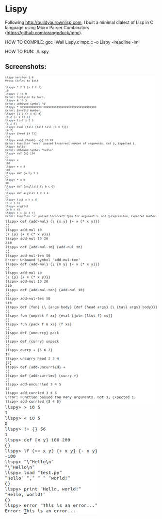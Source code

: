 # Lispy
Following http://buildyourownlisp.com, I built a minimal dialect of Lisp in C language using Micro Parser Combinators (https://github.com/orangeduck/mpc).

HOW TO COMPILE: gcc -Wall Lispy.c mpc.c -o Lispy -lreadline -lm

HOW TO RUN: ./Lispy

## Screenshots:
![1](pics/1.png)
![2](pics/2.png)
![3](pics/3.png)
